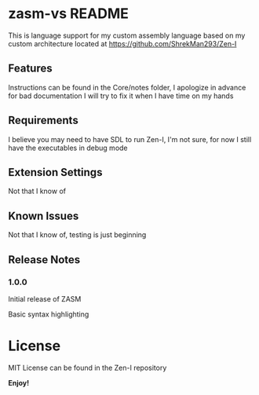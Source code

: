# zasm-vs README

This is language support for my custom assembly language based on my custom architecture located at
https://github.com/ShrekMan293/Zen-I

## Features

Instructions can be found in the Core/notes folder, I apologize in advance for bad documentation
I will try to fix it when I have time on my hands

## Requirements

I believe you may need to have SDL to run Zen-I, I'm not sure, for now I still have the executables in debug mode

## Extension Settings

Not that I know of

## Known Issues

Not that I know of, testing is just beginning

## Release Notes

### 1.0.0

Initial release of ZASM

Basic syntax highlighting

# License
MIT License can be found in the Zen-I repository

**Enjoy!**
